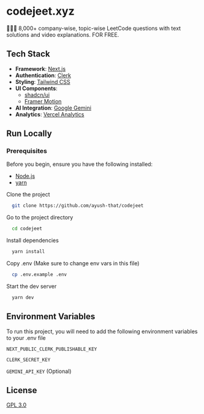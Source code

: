 # codejeet.xyz

🧑🏻‍💻 8,000+ company-wise, topic-wise LeetCode questions with text solutions and video explanations. FOR FREE.

## Tech Stack

- **Framework**: [Next.js](https://nextjs.org/)
- **Authentication**: [Clerk](https://clerk.com/)
- **Styling**: [Tailwind CSS](https://tailwindcss.com/)
- **UI Components**:
  - [shadcn/ui](https://ui.shadcn.com/)
  - [Framer Motion](https://www.framer.com/motion/)
- **AI Integration**: [Google Gemini](https://gemini.google.com/)
- **Analytics**: [Vercel Analytics](https://vercel.com/analytics)

## Run Locally

### Prerequisites

Before you begin, ensure you have the following installed:

- [Node.js](https://nodejs.org/)
- [yarn](https://yarnpkg.com/)

Clone the project

```bash
  git clone https://github.com/ayush-that/codejeet
```

Go to the project directory

```bash
  cd codejeet
```

Install dependencies

```bash
  yarn install
```

Copy .env (Make sure to change env vars in this file)

```bash
  cp .env.example .env
```

Start the dev server

```bash
  yarn dev
```

## Environment Variables

To run this project, you will need to add the following environment variables to your .env file

`NEXT_PUBLIC_CLERK_PUBLISHABLE_KEY`

`CLERK_SECRET_KEY`

`GEMINI_API_KEY` (Optional)

## License

[GPL 3.0](https://choosealicense.com/licenses/gpl-3.0/)
